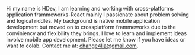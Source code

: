 Hi my name is HDev, I am learning and working with cross-platforms application frammeworks-React mainly
I passionate about problem solving and logical riddles.
My background is native mobile application development but moved on to crossplatform frammeworks due to the conviniency and flexibility they brings.
I love to learn and implement ideas involve mobile app development. Please let me know if you have ideas or want to colab.
Contact me at: change4lia@gmail.com.
